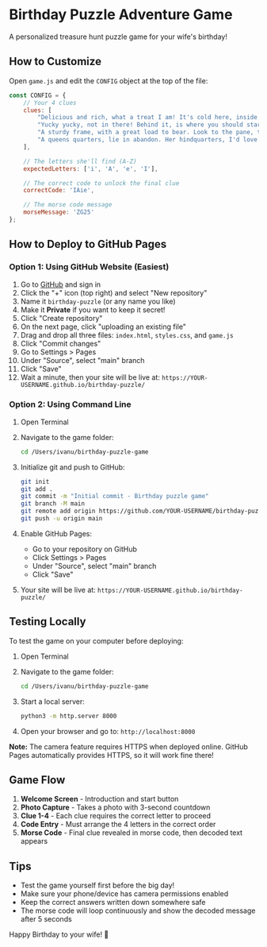 # Birthday Puzzle Adventure Game

A personalized treasure hunt puzzle game for your wife's birthday!

## How to Customize

Open `game.js` and edit the `CONFIG` object at the top of the file:

```javascript
const CONFIG = {
    // Your 4 clues
    clues: [
        "Delicious and rich, what a treat I am! It's cold here, inside this little can.",
        "Yucky yucky, not in there! Behind it, is where you should stare.",
        "A sturdy frame, with a great load to bear. Look to the pane, the lil' turt' in the air.",
        "A queens quarters, lie in abandon. Her hindquarters, I'd love to keep my hand in."
    ],

    // The letters she'll find (A-Z)
    expectedLetters: ['i', 'A', 'e', 'I'],

    // The correct code to unlock the final clue
    correctCode: 'IAie',

    // The morse code message
    morseMessage: 'ZG25'
};
```

## How to Deploy to GitHub Pages

### Option 1: Using GitHub Website (Easiest)

1. Go to [GitHub](https://github.com) and sign in
2. Click the "+" icon (top right) and select "New repository"
3. Name it `birthday-puzzle` (or any name you like)
4. Make it **Private** if you want to keep it secret!
5. Click "Create repository"
6. On the next page, click "uploading an existing file"
7. Drag and drop all three files: `index.html`, `styles.css`, and `game.js`
8. Click "Commit changes"
9. Go to Settings > Pages
10. Under "Source", select "main" branch
11. Click "Save"
12. Wait a minute, then your site will be live at: `https://YOUR-USERNAME.github.io/birthday-puzzle/`

### Option 2: Using Command Line

1. Open Terminal
2. Navigate to the game folder:
   ```bash
   cd /Users/ivanu/birthday-puzzle-game
   ```

3. Initialize git and push to GitHub:
   ```bash
   git init
   git add .
   git commit -m "Initial commit - Birthday puzzle game"
   git branch -M main
   git remote add origin https://github.com/YOUR-USERNAME/birthday-puzzle.git
   git push -u origin main
   ```

4. Enable GitHub Pages:
   - Go to your repository on GitHub
   - Click Settings > Pages
   - Under "Source", select "main" branch
   - Click "Save"

5. Your site will be live at: `https://YOUR-USERNAME.github.io/birthday-puzzle/`

## Testing Locally

To test the game on your computer before deploying:

1. Open Terminal
2. Navigate to the game folder:
   ```bash
   cd /Users/ivanu/birthday-puzzle-game
   ```

3. Start a local server:
   ```bash
   python3 -m http.server 8000
   ```

4. Open your browser and go to: `http://localhost:8000`

**Note:** The camera feature requires HTTPS when deployed online. GitHub Pages automatically provides HTTPS, so it will work fine there!

## Game Flow

1. **Welcome Screen** - Introduction and start button
2. **Photo Capture** - Takes a photo with 3-second countdown
3. **Clue 1-4** - Each clue requires the correct letter to proceed
4. **Code Entry** - Must arrange the 4 letters in the correct order
5. **Morse Code** - Final clue revealed in morse code, then decoded text appears

## Tips

- Test the game yourself first before the big day!
- Make sure your phone/device has camera permissions enabled
- Keep the correct answers written down somewhere safe
- The morse code will loop continuously and show the decoded message after 5 seconds

Happy Birthday to your wife! 🎉
